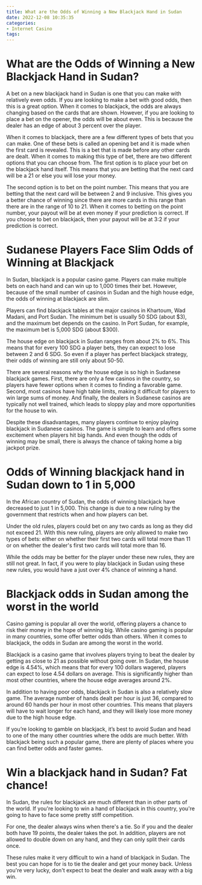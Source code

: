 ```yaml
---
title: What are the Odds of Winning a New Blackjack Hand in Sudan
date: 2022-12-08 10:35:35
categories:
- Internet Casino
tags:
---
```



#  What are the Odds of Winning a New Blackjack Hand in Sudan?

A bet on a new blackjack hand in Sudan is one that you can make with relatively even odds. If you are looking to make a bet with good odds, then this is a great option. When it comes to blackjack, the odds are always changing based on the cards that are shown. However, if you are looking to place a bet on the opener, the odds will be about even. This is because the dealer has an edge of about 3 percent over the player.

When it comes to blackjack, there are a few different types of bets that you can make. One of these bets is called an opening bet and it is made when the first card is revealed. This is a bet that is made before any other cards are dealt. When it comes to making this type of bet, there are two different options that you can choose from. The first option is to place your bet on the blackjack hand itself. This means that you are betting that the next card will be a 21 or else you will lose your money.

The second option is to bet on the point number. This means that you are betting that the next card will be between 2 and 9 inclusive. This gives you a better chance of winning since there are more cards in this range than there are in the range of 10 to 21. When it comes to betting on the point number, your payout will be at even money if your prediction is correct. If you choose to bet on blackjack, then your payout will be at 3:2 if your prediction is correct.

#  Sudanese Players Face Slim Odds of Winning at Blackjack

In Sudan, blackjack is a popular casino game. Players can make multiple bets on each hand and can win up to 1,000 times their bet. However, because of the small number of casinos in Sudan and the high house edge, the odds of winning at blackjack are slim.

Players can find blackjack tables at the major casinos in Khartoum, Wad Madani, and Port Sudan. The minimum bet is usually 50 SDG (about $3), and the maximum bet depends on the casino. In Port Sudan, for example, the maximum bet is 5,000 SDG (about $300).

The house edge on blackjack in Sudan ranges from about 2% to 6%. This means that for every 100 SDG a player bets, they can expect to lose between 2 and 6 SDG. So even if a player has perfect blackjack strategy, their odds of winning are still only about 50-50.

There are several reasons why the house edge is so high in Sudanese blackjack games. First, there are only a few casinos in the country, so players have fewer options when it comes to finding a favorable game. Second, most casinos have high table limits, making it difficult for players to win large sums of money. And finally, the dealers in Sudanese casinos are typically not well trained, which leads to sloppy play and more opportunities for the house to win.

Despite these disadvantages, many players continue to enjoy playing blackjack in Sudanese casinos. The game is simple to learn and offers some excitement when players hit big hands. And even though the odds of winning may be small, there is always the chance of taking home a big jackpot prize.

#  Odds of Winning blackjack hand in Sudan down to 1 in 5,000 

In the African country of Sudan, the odds of winning blackjack have decreased to just 1 in 5,000. This change is due to a new ruling by the government that restricts when and how players can bet.

Under the old rules, players could bet on any two cards as long as they did not exceed 21. With this new ruling, players are only allowed to make two types of bets: either on whether their first two cards will total more than 11 or on whether the dealer's first two cards will total more than 16.

While the odds may be better for the player under these new rules, they are still not great. In fact, if you were to play blackjack in Sudan using these new rules, you would have a just over 4% chance of winning a hand.

#  Blackjack odds in Sudan among the worst in the world

Casino gaming is popular all over the world, offering players a chance to risk their money in the hope of winning big. While casino gaming is popular in many countries, some offer better odds than others. When it comes to blackjack, the odds in Sudan are among the worst in the world.

Blackjack is a casino game that involves players trying to beat the dealer by getting as close to 21 as possible without going over. In Sudan, the house edge is 4.54%, which means that for every 100 dollars wagered, players can expect to lose 4.54 dollars on average. This is significantly higher than most other countries, where the house edge averages around 2%.

In addition to having poor odds, blackjack in Sudan is also a relatively slow game. The average number of hands dealt per hour is just 36, compared to around 60 hands per hour in most other countries. This means that players will have to wait longer for each hand, and they will likely lose more money due to the high house edge.

If you’re looking to gamble on blackjack, it’s best to avoid Sudan and head to one of the many other countries where the odds are much better. With blackjack being such a popular game, there are plenty of places where you can find better odds and faster games.

#  Win a blackjack hand in Sudan? Fat chance!

In Sudan, the rules for blackjack are much different than in other parts of the world. If you're looking to win a hand of blackjack in this country, you're going to have to face some pretty stiff competition.

For one, the dealer always wins when there's a tie. So if you and the dealer both have 19 points, the dealer takes the pot. In addition, players are not allowed to double down on any hand, and they can only split their cards once.

These rules make it very difficult to win a hand of blackjack in Sudan. The best you can hope for is to tie the dealer and get your money back. Unless you're very lucky, don't expect to beat the dealer and walk away with a big win.